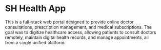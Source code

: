 # SH Health App

This is a full-stack web portal designed to provide online doctor consultations, prescription management, and medical subscriptions. The goal was to digitize healthcare access, allowing patients to consult doctors remotely, maintain digital health records, and manage appointments, all from a single unified platform.
